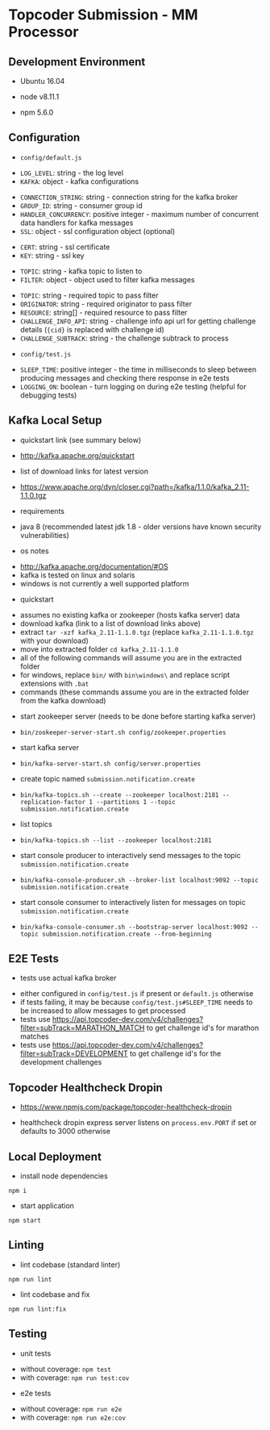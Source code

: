 # Topcoder Submission - MM Processor

## Development Environment

- Ubuntu 16.04

- node v8.11.1

- npm 5.6.0

## Configuration

- `config/default.js`
 * `LOG_LEVEL`: string - the log level
 * `KAFKA`: object - kafka configurations
  - `CONNECTION_STRING`: string - connection string for the kafka broker
  - `GROUP_ID`: string - consumer group id
  - `HANDLER_CONCURRENCY`: positive integer - maximum number of concurrent data handlers for kafka messages
  - `SSL`: object - ssl configuration object (optional)
   * `CERT`: string - ssl certificate
   * `KEY`: string - ssl key
  - `TOPIC`: string - kafka topic to listen to
  - `FILTER`: object - object used to filter kafka messages
   * `TOPIC`: string - required topic to pass filter
   * `ORIGINATOR`: string - required originator to pass filter
   * `RESOURCE`: string[] - required resource to pass filter
 * `CHALLENGE_INFO_API`: string - challenge info api url for getting challenge details (`{cid}` is replaced with challenge id)
 * `CHALLENGE_SUBTRACK`: string - the challenge subtrack to process

- `config/test.js`
 * `SLEEP_TIME`: positive integer - the time in milliseconds to sleep between producing messages and checking there response in e2e tests
 * `LOGGING_ON`: boolean - turn logging on during e2e testing (helpful for debugging tests)

## Kafka Local Setup

- quickstart link (see summary below)
 * http://kafka.apache.org/quickstart

- list of download links for latest version
 * https://www.apache.org/dyn/closer.cgi?path=/kafka/1.1.0/kafka_2.11-1.1.0.tgz

- requirements
 * java 8 (recommended latest jdk 1.8 - older versions have known security vulnerabilities)

- os notes
 * http://kafka.apache.org/documentation/#OS
 * kafka is tested on linux and solaris
 * windows is not currently a well supported platform

- quickstart
 * assumes no existing kafka or zookeeper (hosts kafka server) data
 * download kafka (link to a list of download links above)
 * extract `tar -xzf kafka_2.11-1.1.0.tgz` (replace `kafka_2.11-1.1.0.tgz` with your download)
 * move into extracted folder `cd kafka_2.11-1.1.0`
 * all of the following commands will assume you are in the extracted folder
 * for windows, replace `bin/` with `bin\windows\` and replace script extensions with `.bat`
 * commands (these commands assume you are in the extracted folder from the kafka download)
  - start zookeeper server (needs to be done before starting kafka server)
   * `bin/zookeeper-server-start.sh config/zookeeper.properties`
  - start kafka server
   * `bin/kafka-server-start.sh config/server.properties`
  - create topic named `submission.notification.create`
   * `bin/kafka-topics.sh --create --zookeeper localhost:2181 --replication-factor 1 --partitions 1 --topic submission.notification.create`
  - list topics
   * `bin/kafka-topics.sh --list --zookeeper localhost:2181`
  - start console producer to interactively send messages to the topic `submission.notification.create`
   * `bin/kafka-console-producer.sh --broker-list localhost:9092 --topic submission.notification.create`
  - start console consumer to interactively listen for messages on topic `submission.notification.create`
   * `bin/kafka-console-consumer.sh --bootstrap-server localhost:9092 --topic submission.notification.create --from-beginning`

## E2E Tests

- tests use actual kafka broker
 * either configured in `config/test.js` if present or `default.js` otherwise
 * if tests failing, it may be because `config/test.js#SLEEP_TIME` needs to be increased to allow messages to get processed
 * tests use https://api.topcoder-dev.com/v4/challenges?filter=subTrack=MARATHON_MATCH to get challenge id's for marathon matches
 * tests use https://api.topcoder-dev.com/v4/challenges?filter=subTrack=DEVELOPMENT to get challenge id's for the development challenges


## Topcoder Healthcheck Dropin

- https://www.npmjs.com/package/topcoder-healthcheck-dropin

- healthcheck dropin express server listens on `process.env.PORT` if set or defaults to 3000 otherwise

## Local Deployment

- install node dependencies
```
npm i
```

- start application
```
npm start
```

## Linting

- lint codebase (standard linter)
```
npm run lint
```

- lint codebase and fix
```
npm run lint:fix
```

## Testing

- unit tests
 * without coverage: `npm test`
 * with coverage: `npm run test:cov`

- e2e tests
 * without coverage: `npm run e2e`
 * with coverage: `npm run e2e:cov`
